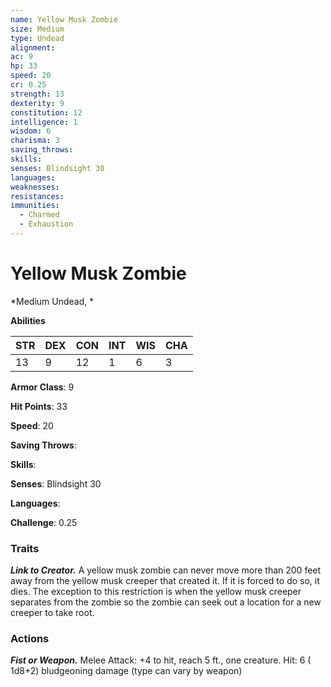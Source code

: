 ```yaml
---
name: Yellow Musk Zombie
size: Medium
type: Undead
alignment: 
ac: 9
hp: 33
speed: 20
cr: 0.25
strength: 13
dexterity: 9
constitution: 12
intelligence: 1
wisdom: 6
charisma: 3
saving_throws: 
skills: 
senses: Blindsight 30
languages: 
weaknesses:
resistances:
immunities:
  - Charmed
  - Exhaustion
---
```


# Yellow Musk Zombie

*Medium Undead, *

**Abilities**

| STR | DEX | CON | INT | WIS | CHA |
| --- | --- | --- | --- | --- | --- |
| 13 | 9 | 12 | 1 | 6 | 3 |

**Armor Class**: 9

**Hit Points**: 33

**Speed**: 20

**Saving Throws**: 

**Skills**: 

**Senses**: Blindsight 30

**Languages**: 

**Challenge**: 0.25


### Traits
***Link to Creator.*** A yellow musk zombie can never move more than 200 feet away from the yellow musk creeper that created it. If it is forced to do so, it dies. The exception to this restriction is when the yellow musk creeper separates from the zombie so the zombie can seek out a location for a new creeper to take root.


### Actions
***Fist or Weapon.*** Melee Attack:  +4 to hit, reach 5 ft., one creature. Hit: 6 ( 1d8+2) bludgeoning damage (type can vary by weapon)

